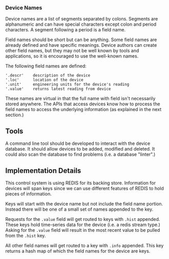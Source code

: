 ### Device Names

Device names are a list of segments separated by colons. Segments are
alphanumeric and can have special characters except colon and period
characters. A segment following a period is a field name.

Field names should be short but can be anything. Some field names are
already defined and have specific meanings. Device authors can create other
field names, but they may not be well known by tools and applications, so
it is encouraged to use the well-known names.

The following field names are defined:

	'.descr'	description of the device
	'.loc'		location of the device
	'.unit'		engineering units for the device's reading
	'.value'	returns latest reading from device

These names are virtual in that the full name with field isn't necessarily
stored anywhere. The APIs that access devices know how to process the field
names to access the underlying information (as explained in the next
section.)

## Tools

A command line tool should be developed to interact with the device database. It should allow devices to be added, modified and deleted. It could also scan the database to find problems (i.e. a database "linter".)

## Implementation Details

This control system is using REDIS for its backing store. Information for
devices will span keys since we can use different features of REDIS to hold
pieces of information.

Keys will start with the device name but not include the field name
portion. Instead there will be one of a small set of names appended to the
key.

Requests for the `.value` field will get routed to keys with `.hist`
appended. These keys hold time-series data for the device (i.e. a redis
stream type.) Asking for the `.value` field will result in the most recent
value to be pulled from the `.hist` key.

All other field names will get routed to a key with `.info` appended. This
key returns a hash map of which the field names for the device are keys.
